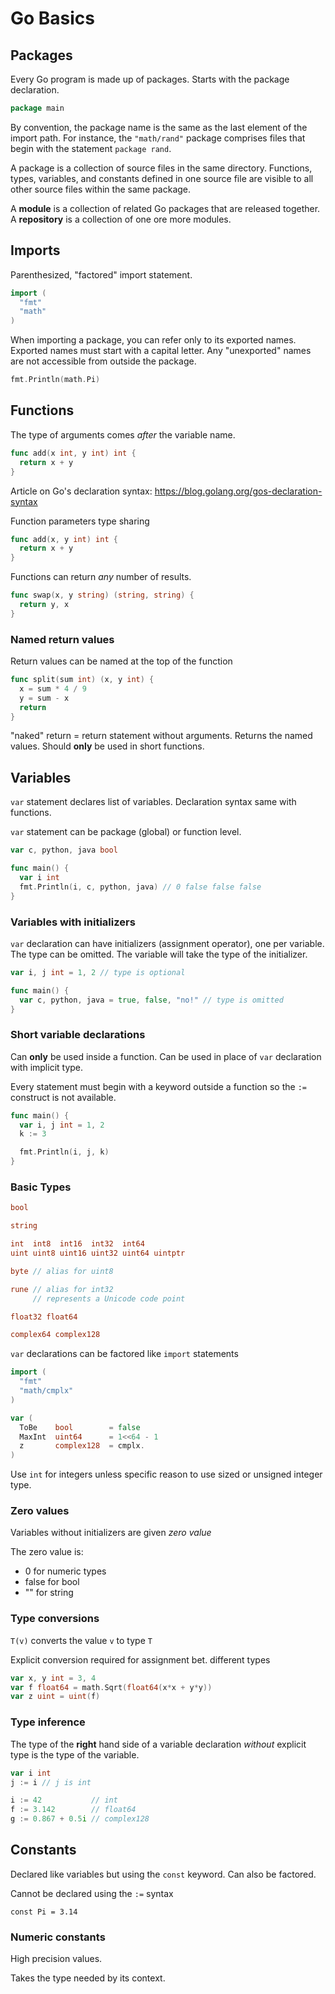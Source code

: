 # Go Basics

## Packages
Every Go program is made up of packages. Starts with the package declaration.

```go
package main
```

By convention, the package name is the same as the last element of the import path. For instance, the `"math/rand"` package comprises files that begin with the statement `package rand`.

A package is a collection of source files in the same directory. Functions, types, variables, and constants defined in one source file are visible to all other source files within the same package.

A **module** is a collection of related Go packages that are released together. A **repository** is a collection of one ore more modules.

## Imports
Parenthesized, "factored" import statement. 

```go
import (
  "fmt"
  "math"
)
```

When importing a package, you can refer only to its exported names. Exported names must start with a capital letter. Any "unexported" names are not accessible from outside the package. 

```go
fmt.Println(math.Pi)
```

## Functions
The type of arguments comes _after_ the variable name.

```go
func add(x int, y int) int {
  return x + y
}
```

Article on Go's declaration syntax: https://blog.golang.org/gos-declaration-syntax

Function parameters type sharing

```go
func add(x, y int) int {
  return x + y
}
```

Functions can return _any_ number of results.

```go
func swap(x, y string) (string, string) {
  return y, x
}
```

### Named return values
Return values can be named at the top of the function

```go
func split(sum int) (x, y int) {
  x = sum * 4 / 9
  y = sum - x
  return
}
```

"naked" return = return statement without arguments. Returns the named values. Should __only__ be used in short functions.

## Variables
`var` statement declares list of variables. Declaration syntax same with functions.

`var` statement can be package (global) or function level.

```go
var c, python, java bool

func main() {
  var i int
  fmt.Println(i, c, python, java) // 0 false false false
}
```

### Variables with initializers
`var` declaration can have initializers (assignment operator), one per variable. The type can be omitted. The variable will take the type of the initializer.

```go
var i, j int = 1, 2 // type is optional

func main() {
  var c, python, java = true, false, "no!" // type is omitted
}
```

### Short variable declarations
Can __only__ be used inside a function. Can be used in place of `var` declaration with implicit type.

Every statement must begin with a keyword outside a function so the `:=` construct is not available.

```go
func main() {
  var i, j int = 1, 2
  k := 3

  fmt.Println(i, j, k)
}
```

### Basic Types
```go
bool

string

int  int8  int16  int32  int64
uint uint8 uint16 uint32 uint64 uintptr

byte // alias for uint8

rune // alias for int32
     // represents a Unicode code point

float32 float64

complex64 complex128
```

`var` declarations can be factored like `import` statements

```go
import (
  "fmt"
  "math/cmplx"
)

var (
  ToBe    bool        = false
  MaxInt  uint64      = 1<<64 - 1
  z       complex128  = cmplx.
)
```

Use `int` for integers unless specific reason to use sized or unsigned integer type.

### Zero values
Variables without initializers are given _zero value_

The zero value is:
- 0 for numeric types
- false for bool
- "" for string

### Type conversions
`T(v)` converts the value `v` to type `T`

Explicit conversion required for assignment bet. different types

```go
var x, y int = 3, 4
var f float64 = math.Sqrt(float64(x*x + y*y))
var z uint = uint(f)
```

### Type inference
The type of the __right__ hand side of a variable declaration _without_ explicit type is the type of the variable.

```go
var i int
j := i // j is int

i := 42           // int
f := 3.142        // float64
g := 0.867 + 0.5i // complex128
```

## Constants
Declared like variables but using the `const` keyword. Can also be factored.

Cannot be declared using the `:=` syntax

`const Pi = 3.14`

### Numeric constants
High precision values.

Takes the type needed by its context.
